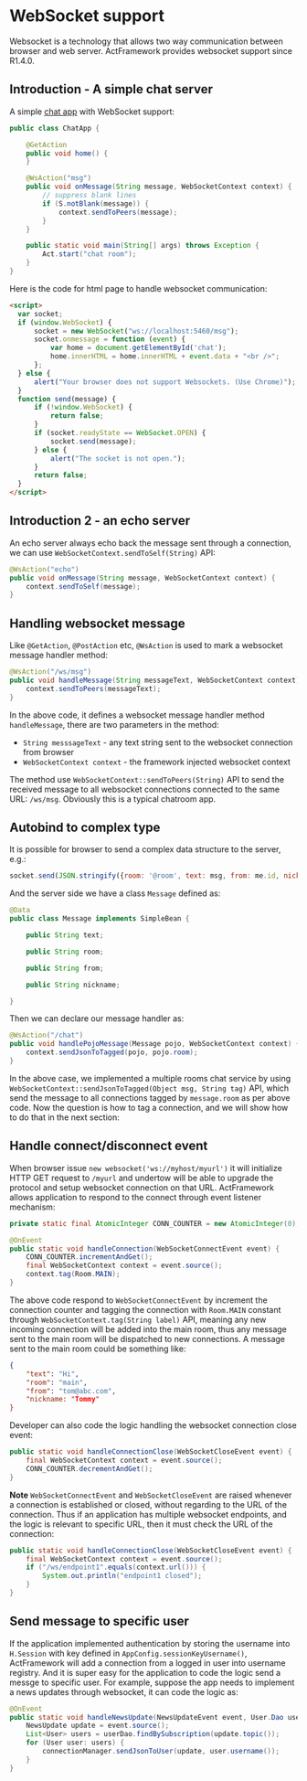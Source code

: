 # WebSocket support

Websocket is a technology that allows two way communication between browser and web server. ActFramework provides websocket support since R1.4.0. 

## Introduction - A simple chat server

A simple [chat app](https://github.com/actframework/act-demo-apps/edit/master/chatroom) with WebSocket support:

```java
public class ChatApp {

    @GetAction
    public void home() {
    }

    @WsAction("msg")
    public void onMessage(String message, WebSocketContext context) {
        // suppress blank lines
        if (S.notBlank(message)) {
            context.sendToPeers(message);
        }
    }

    public static void main(String[] args) throws Exception {
        Act.start("chat room");
    }
}
```

Here is the code for html page to handle websocket communication:

```html
<script>
  var socket;
  if (window.WebSocket) {
      socket = new WebSocket("ws://localhost:5460/msg");
      socket.onmessage = function (event) {
          var home = document.getElementById('chat');
          home.innerHTML = home.innerHTML + event.data + "<br />";
      };
  } else {
      alert("Your browser does not support Websockets. (Use Chrome)");
  }
  function send(message) {
      if (!window.WebSocket) {
          return false;
      }
      if (socket.readyState == WebSocket.OPEN) {
          socket.send(message);
      } else {
          alert("The socket is not open.");
      }
      return false;
  }
</script>
```

## Introduction 2 - an echo server

An echo server always echo back the message sent through a connection, we can use `WebSocketContext.sendToSelf(String)` API:

```java
@WsAction("echo")
public void onMessage(String message, WebSocketContext context) {
    context.sendToSelf(message);
}
```

## Handling websocket message

Like `@GetAction`, `@PostAction` etc, `@WsAction` is used to mark a websocket message handler method:

```java
@WsAction("/ws/msg")
public void handleMessage(String messageText, WebSocketContext context) {
    context.sendToPeers(messageText);
}
```

In the above code, it defines a websocket message handler method `handleMessage`, there are two parameters in the method:

* `String messsageText` - any text string sent to the websocket connection from browser
* `WebSocketContext context` - the framework injected websocket context

The method use `WebSocketContext::sendToPeers(String)` API to send the received message to all websocket connections connected to the same URL: `/ws/msg`. Obviously this is a typical chatroom app.

## Autobind to complex type

It is possible for browser to send a complex data structure to the server, e.g.:

```javascript
socket.send(JSON.stringify({room: '@room', text: msg, from: me.id, nickname: me.nickname}));
```

And the server side we have a class `Message` defined as:

```java
@Data
public class Message implements SimpleBean {

    public String text;

    public String room;

    public String from;

    public String nickname;

}
```

Then we can declare our message handler as:

```java
@WsAction("/chat")
public void handlePojoMessage(Message pojo, WebSocketContext context) {
    context.sendJsonToTagged(pojo, pojo.room);
}
```

In the above case, we implemented a multiple rooms chat service by using `WebSocketContext::sendJsonToTagged(Object msg, String tag)` API, which send the message to all connections tagged by `message.room` as per above code. Now the question is how to tag a connection, and we will show how to do that in the next section:

## Handle connect/disconnect event

When browser issue `new websocket('ws://myhost/myurl')` it will initialize HTTP GET request to `/myurl` and undertow will be able to upgrade the protocol and setup websocket connection on that URL. ActFramework allows application to respond to the connect through event listener mechanism:

```java
private static final AtomicInteger CONN_COUNTER = new AtomicInteger(0);

@OnEvent
public static void handleConnection(WebSocketConnectEvent event) {
    CONN_COUNTER.incrementAndGet();
    final WebSocketContext context = event.source();
    context.tag(Room.MAIN);
}
```

The above code respond to `WebSocketConnectEvent` by increment the connection counter and tagging the connection with `Room.MAIN` constant through `WebSocketContext.tag(String label)` API, meaning any new incoming connection will be added into the main room, thus any message sent to the main room will be dispatched to new connections. A message sent to the main room could be something like:

```json
{
    "text": "Hi",
    "room": "main",
    "from": "tom@abc.com",
    "nickname: "Tommy"
}
```

Developer can also code the logic handling the websocket connection close event:

```java
public static void handleConnectionClose(WebSocketCloseEvent event) {
    final WebSocketContext context = event.source();
    CONN_COUNTER.decrementAndGet();
}
```

**Note** `WebSocketConnectEvent` and `WebSocketCloseEvent` are raised whenever a connection is established or closed, without regarding to the URL of the connection. Thus if an application has multiple websocket endpoints, and the logic is relevant to specific URL, then it must check the URL of the connection:

```java
public static void handleConnectionClose(WebSocketCloseEvent event) {
    final WebSocketContext context = event.source();
    if ("/ws/endpoint1".equals(context.url())) {
        System.out.println("endpoint1 closed");
    }
}
```

## Send message to specific user

If the application implemented authentication by storing the username into `H.Session` with key defined in `AppConfig.sessionKeyUsername()`, ActFramework will add a connection from a logged in user into username registry. And it is super easy for the application to code the logic send a messge to specific user. For example, suppose the app needs to implement a news updates through websocket, it can code the logic as:

```java
@OnEvent
public static void handleNewsUpdate(NewsUpdateEvent event, User.Dao userDao, WebSocketConnectionManager connectionManager) {
    NewsUpdate update = event.source();
    List<User> users = userDao.findBySubscription(update.topic());
    for (User user: users) {
        connectionManager.sendJsonToUser(update, user.username());
    }
}
```

